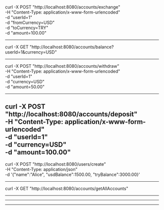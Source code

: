 curl -X POST "http://localhost:8080/accounts/exchange" \
-H "Content-Type: application/x-www-form-urlencoded" \
-d "userId=1" \
-d "fromCurrency=USD" \
-d "toCurrency=TRY" \
-d "amount=100.00"

--------------------------
curl -X GET "http://localhost:8080/accounts/balance?userId=1&currency=USD"

--------------------------
curl -X POST "http://localhost:8080/accounts/withdraw" \
-H "Content-Type: application/x-www-form-urlencoded" \
-d "userId=1" \
-d "currency=USD" \
-d "amount=50.00"

---------------------------

curl -X POST "http://localhost:8080/accounts/deposit" \
-H "Content-Type: application/x-www-form-urlencoded" \
-d "userId=1" \
-d "currency=USD" \
-d "amount=100.00"
---------------------------

curl -X POST "http://localhost:8080/users/create" \
-H "Content-Type: application/json" \
-d '{"name":"Alice", "usdBalance":1500.00, "tryBalance":3000.00}'

-------------------------------
curl -X GET "http://localhost:8080/accounts/getAllAccounts"

-------------------------------

-------------------------------

-------------------------------

